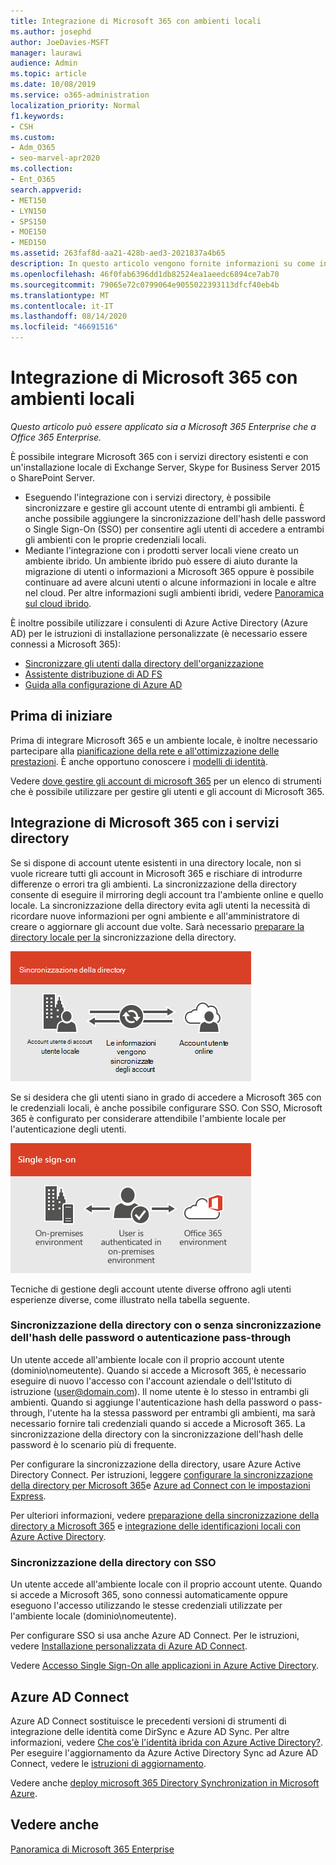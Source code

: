 ```yaml
---
title: Integrazione di Microsoft 365 con ambienti locali
ms.author: josephd
author: JoeDavies-MSFT
manager: laurawi
audience: Admin
ms.topic: article
ms.date: 10/08/2019
ms.service: o365-administration
localization_priority: Normal
f1.keywords:
- CSH
ms.custom:
- Adm_O365
- seo-marvel-apr2020
ms.collection:
- Ent_O365
search.appverid:
- MET150
- LYN150
- SPS150
- MOE150
- MED150
ms.assetid: 263faf8d-aa21-428b-aed3-2021837a4b65
description: In questo articolo vengono fornite informazioni su come integrare Microsoft 365 con i servizi directory esistenti e gli ambienti locali.
ms.openlocfilehash: 46f0fab6396dd1db82524ea1aeedc6894ce7ab70
ms.sourcegitcommit: 79065e72c0799064e9055022393113dfcf40eb4b
ms.translationtype: MT
ms.contentlocale: it-IT
ms.lasthandoff: 08/14/2020
ms.locfileid: "46691516"
---
```

# <a name="microsoft-365-integration-with-on-premises-environments"></a>Integrazione di Microsoft 365 con ambienti locali

*Questo articolo può essere applicato sia a Microsoft 365 Enterprise che a Office 365 Enterprise.*

È possibile integrare Microsoft 365 con i servizi directory esistenti e con un'installazione locale di Exchange Server, Skype for Business Server 2015 o SharePoint Server.
  
 - Eseguendo l'integrazione con i servizi directory, è possibile sincronizzare e gestire gli account utente di entrambi gli ambienti. È anche possibile aggiungere la sincronizzazione dell'hash delle password o Single Sign-On (SSO) per consentire agli utenti di accedere a entrambi gli ambienti con le proprie credenziali locali.
 - Mediante l'integrazione con i prodotti server locali viene creato un ambiente ibrido. Un ambiente ibrido può essere di aiuto durante la migrazione di utenti o informazioni a Microsoft 365 oppure è possibile continuare ad avere alcuni utenti o alcune informazioni in locale e altre nel cloud. Per altre informazioni sugli ambienti ibridi, vedere [Panoramica sul cloud ibrido](https://docs.microsoft.com/Office365/Enterprise/hybrid-cloud-overview).

È inoltre possibile utilizzare i consulenti di Azure Active Directory (Azure AD) per le istruzioni di installazione personalizzate (è necessario essere connessi a Microsoft 365):

- [Sincronizzare gli utenti dalla directory dell'organizzazione](https://aka.ms/aadconnectpwsync)
- [Assistente distribuzione di AD FS](https://aka.ms/adfsguidance)
- [Guida alla configurazione di Azure AD](https://aka.ms/aadpguidance)
   
## <a name="before-you-begin"></a>Prima di iniziare

Prima di integrare Microsoft 365 e un ambiente locale, è inoltre necessario partecipare alla [pianificazione della rete e all'ottimizzazione delle prestazioni](network-planning-and-performance.md). È anche opportuno conoscere i [modelli di identità](about-microsoft-365-identity.md). 

Vedere [dove gestire gli account di microsoft 365](manage-microsoft-365-accounts.md) per un elenco di strumenti che è possibile utilizzare per gestire gli utenti e gli account di Microsoft 365. 
  
## <a name="integrate-microsoft-365-with-directory-services"></a>Integrazione di Microsoft 365 con i servizi directory
Se si dispone di account utente esistenti in una directory locale, non si vuole ricreare tutti gli account in Microsoft 365 e rischiare di introdurre differenze o errori tra gli ambienti. La sincronizzazione della directory consente di eseguire il mirroring degli account tra l'ambiente online e quello locale. La sincronizzazione della directory evita agli utenti la necessità di ricordare nuove informazioni per ogni ambiente e all'amministratore di creare o aggiornare gli account due volte. Sarà necessario [preparare la directory locale per la](prepare-for-directory-synchronization.md) sincronizzazione della directory.
  
![Usare la sincronizzazione della directory per mantenere sincronizzate le informazioni degli account locali e di quelli online](../media/a64af0d0-9be6-46b1-8727-277e683abf5e.png)
  
Se si desidera che gli utenti siano in grado di accedere a Microsoft 365 con le credenziali locali, è anche possibile configurare SSO. Con SSO, Microsoft 365 è configurato per considerare attendibile l'ambiente locale per l'autenticazione degli utenti.
  
![Con Single Sign-On, lo stesso account è disponibile sia nell'ambiente locale che nell'ambiente online](../media/d76235f2-8a53-405e-b8ef-dfa4cfc208b8.png)
  
Tecniche di gestione degli account utente diverse offrono agli utenti esperienze diverse, come illustrato nella tabella seguente.
 
### <a name="directory-synchronization-with-or-without-password-hash-synchronization-or-pass-through-authentication"></a>Sincronizzazione della directory con o senza sincronizzazione dell'hash delle password o autenticazione pass-through

Un utente accede all'ambiente locale con il proprio account utente (dominio\nomeutente). Quando si accede a Microsoft 365, è necessario eseguire di nuovo l'accesso con l'account aziendale o dell'Istituto di istruzione (user@domain.com). Il nome utente è lo stesso in entrambi gli ambienti. Quando si aggiunge l'autenticazione hash della password o pass-through, l'utente ha la stessa password per entrambi gli ambienti, ma sarà necessario fornire tali credenziali quando si accede a Microsoft 365. La sincronizzazione della directory con la sincronizzazione dell'hash delle password è lo scenario più di frequente.

Per configurare la sincronizzazione della directory, usare Azure Active Directory Connect. Per istruzioni, leggere [configurare la sincronizzazione della directory per Microsoft 365](set-up-directory-synchronization.md)e [Azure ad Connect con le impostazioni Express](https://go.microsoft.com/fwlink/p/?LinkId=698537).

Per ulteriori informazioni, vedere [preparazione della sincronizzazione della directory a Microsoft 365](prepare-for-directory-synchronization.md) e [integrazione delle identificazioni locali con Azure Active Directory](https://go.microsoft.com/fwlink/?LinkId=518101).

### <a name="directory-synchronization-with-sso"></a>Sincronizzazione della directory con SSO

Un utente accede all'ambiente locale con il proprio account utente. Quando si accede a Microsoft 365, sono connessi automaticamente oppure eseguono l'accesso utilizzando le stesse credenziali utilizzate per l'ambiente locale (dominio\nomeutente).

Per configurare SSO si usa anche Azure AD Connect. Per le istruzioni, vedere [Installazione personalizzata di Azure AD Connect](https://go.microsoft.com/fwlink/p/?LinkID=698430).

Vedere [Accesso Single Sign-On alle applicazioni in Azure Active Directory](https://go.microsoft.com/fwlink/p/?LinkId=698604).

## <a name="azure-ad-connect"></a>Azure AD Connect

Azure AD Connect sostituisce le precedenti versioni di strumenti di integrazione delle identità come DirSync e Azure AD Sync. Per altre informazioni, vedere [Che cos'è l'identità ibrida con Azure Active Directory?](https://go.microsoft.com/fwlink/p/?LinkId=527969). Per eseguire l'aggiornamento da Azure Active Directory Sync ad Azure AD Connect, vedere le [istruzioni di aggiornamento](https://go.microsoft.com/fwlink/p/?LinkId=733240). 

Vedere anche [deploy microsoft 365 Directory Synchronization in Microsoft Azure](https://go.microsoft.com/fwlink/?LinkId=517887).

## <a name="see-also"></a>Vedere anche

[Panoramica di Microsoft 365 Enterprise](microsoft-365-overview.md)
